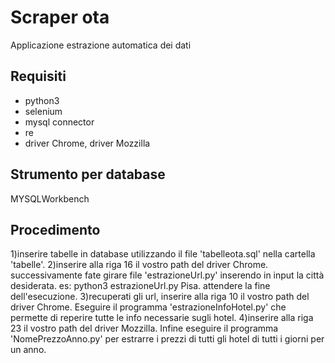 # Scraper ota
Applicazione estrazione automatica dei dati
## Requisiti
- python3
- selenium
- mysql connector
- re
- driver Chrome, driver Mozzilla
## Strumento per database
MYSQLWorkbench
## Procedimento
1)inserire tabelle in database utilizzando il file 'tabelleota.sql' nella cartella 'tabelle'.
2)inserire alla riga 16 il vostro path del driver Chrome. successivamente fate girare file 'estrazioneUrl.py' inserendo in input la città desiderata.
es: python3 estrazioneUrl.py Pisa. attendere la fine dell'esecuzione.
3)recuperati gli url, inserire alla riga 10 il vostro path del driver Chrome. Eseguire il programma 'estrazioneInfoHotel.py' che permette di reperire tutte le info necessarie sugli hotel.
4)inserire alla riga 23 il vostro path del driver Mozzilla. Infine eseguire il programma 'NomePrezzoAnno.py' per estrarre i prezzi di tutti gli hotel di tutti i giorni per un anno.
